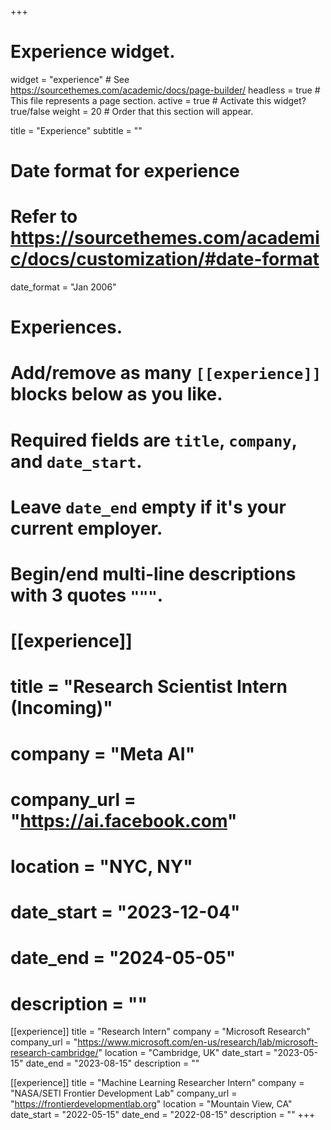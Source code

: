 +++
# Experience widget.
widget = "experience"  # See https://sourcethemes.com/academic/docs/page-builder/
headless = true  # This file represents a page section.
active = true  # Activate this widget? true/false
weight = 20  # Order that this section will appear.

title = "Experience"
subtitle = ""

# Date format for experience
#   Refer to https://sourcethemes.com/academic/docs/customization/#date-format
date_format = "Jan 2006"

# Experiences.
#   Add/remove as many `[[experience]]` blocks below as you like.
#   Required fields are `title`, `company`, and `date_start`.
#   Leave `date_end` empty if it's your current employer.
#   Begin/end multi-line descriptions with 3 quotes `"""`.

# [[experience]]
#   title = "Research Scientist Intern (Incoming)"
#  company = "Meta AI"
#  company_url = "https://ai.facebook.com"
#  location = "NYC, NY"
#  date_start = "2023-12-04"
#  date_end = "2024-05-05"
#  description = ""
  

[[experience]]
  title = "Research Intern"
  company = "Microsoft Research"
  company_url = "https://www.microsoft.com/en-us/research/lab/microsoft-research-cambridge/"
  location = "Cambridge, UK"
  date_start = "2023-05-15"
  date_end = "2023-08-15"
  description = ""

[[experience]]
  title = "Machine Learning Researcher Intern"
  company = "NASA/SETI Frontier Development Lab"
  company_url = "https://frontierdevelopmentlab.org"
  location = "Mountain View, CA"
  date_start = "2022-05-15"
  date_end = "2022-08-15"
  description = ""
+++


  <!-- description = """
  Responsibilities include:
  
  * Analysing
  * Modelling
  * Deploying
  """ -->